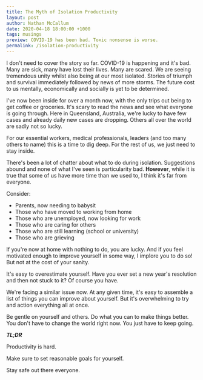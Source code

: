 ```yaml
---
title: The Myth of Isolation Productivity
layout: post
author: Nathan McCallum
date: 2020-04-18 18:00:00 +1000
tags: musings
preview: COVID-19 has been bad. Toxic nonsense is worse.
permalink: /isolation-productivity
---
```


I don't need to cover the story so far. COVID-19 is happening and it's bad.
Many are sick, many have lost their lives. Many are scared.
We are seeing tremendous unity whilst also being at our most isolated.
Stories of triumph and survival immediately followed by news of more storms.
The future cost to us mentally, economically and socially is yet to be determined.

I've now been inside for over a month now, with the only trips out being to get coffee or groceries.
It's scary to read the news and see what everyone is going through.
Here in Queensland, Australia, we're lucky to have few cases and already daily new cases are dropping.
Others all over the world are sadly not so lucky.

For our essential workers, medical professionals, leaders (and too many others to name) this is a time to dig deep.
For the rest of us, we just need to stay inside.

There's been a lot of chatter about what to do during isolation.
Suggestions abound and none of what I've seen is particularity bad.
**However**, while it is true that some of us have more time than we used to, I think it's far from everyone.

Consider:

- Parents, now needing to babysit
- Those who have moved to working from home
- Those who are unemployed, now looking for work
- Those who are caring for others
- Those who are still learning (school or university)
- Those who are grieving

If you're now at home with nothing to do, you are lucky.
And if you feel motivated enough to improve yourself in some way, I implore you to do so!
But not at the cost of your sanity.

It's easy to overestimate yourself.
Have you ever set a new year's resolution and then not stuck to it?
Of course you have.

We're facing a similar issue now.
At any given time, it's easy to assemble a list of things you can improve about yourself.
But it's overwhelming to try and action everything all at once.

Be gentle on yourself and others.
Do what you can to make things better.
You don't have to change the world right now.
You just have to keep going.

_**TL;DR**_

Productivity is hard.

Make sure to set reasonable goals for yourself.

Stay safe out there everyone.
